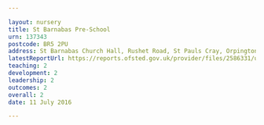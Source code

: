 ```yaml
---

layout: nursery
title: St Barnabas Pre-School
urn: 137343
postcode: BR5 2PU
address: St Barnabas Church Hall, Rushet Road, St Pauls Cray, Orpington, Kent, BR5 2PU
latestReportUrl: https://reports.ofsted.gov.uk/provider/files/2586331/urn/137343.pdf
teaching: 2
development: 2
leadership: 2
outcomes: 2
overall: 2
date: 11 July 2016

---
```

